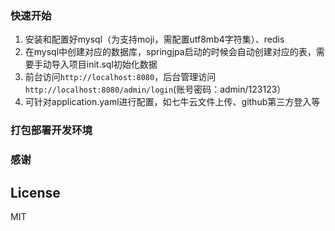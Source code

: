 ### 快速开始

1. 安装和配置好mysql（为支持moji，需配置utf8mb4字符集）、redis
2. 在mysql中创建对应的数据库，springjpa启动的时候会自动创建对应的表，需要手动导入项目init.sql初始化数据
3. 前台访问`http://localhost:8080`，后台管理访问`http://localhost:8080/admin/login`(账号密码：admin/123123）
4. 可针对application.yaml进行配置，如七牛云文件上传、github第三方登入等

### 打包部署开发环境


### 感谢



## License

MIT

